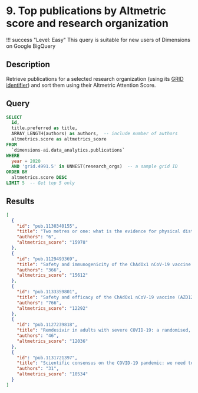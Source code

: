 # 9. Top publications by Altmetric score and research organization

!!! success "Level: Easy"
    This query is suitable for new users of Dimensions on Google BigQuery


## Description

Retrieve publications for a selected research organization (using its [GRID identifier](https://grid.ac/institutes)) and sort them using their Altmetric Attention Score.

## Query

```sql
SELECT
  id,
  title.preferred as title,
  ARRAY_LENGTH(authors) as authors,  -- include number of authors
  altmetrics.score as altmetrics_score
FROM
  `dimensions-ai.data_analytics.publications`
WHERE
  year = 2020
  AND 'grid.4991.5' in UNNEST(research_orgs)  -- a sample grid ID
ORDER BY
  altmetrics.score DESC
LIMIT 5  -- Get top 5 only
```


## Results

```json
[
  {
    "id": "pub.1130340155",
    "title": "Two metres or one: what is the evidence for physical distancing in covid-19?",
    "authors": "6",
    "altmetrics_score": "15978"
  },
  {
    "id": "pub.1129493369",
    "title": "Safety and immunogenicity of the ChAdOx1 nCoV-19 vaccine against SARS-CoV-2: a preliminary report of a phase 1/2, single-blind, randomised controlled trial",
    "authors": "366",
    "altmetrics_score": "15612"
  },
  {
    "id": "pub.1133359801",
    "title": "Safety and efficacy of the ChAdOx1 nCoV-19 vaccine (AZD1222) against SARS-CoV-2: an interim analysis of four randomised controlled trials in Brazil, South Africa, and the UK",
    "authors": "766",
    "altmetrics_score": "12292"
  },
  {
    "id": "pub.1127239818",
    "title": "Remdesivir in adults with severe COVID-19: a randomised, double-blind, placebo-controlled, multicentre trial",
    "authors": "46",
    "altmetrics_score": "12036"
  },
  {
    "id": "pub.1131721397",
    "title": "Scientific consensus on the COVID-19 pandemic: we need to act now",
    "authors": "31",
    "altmetrics_score": "10534"
  }
]
```
